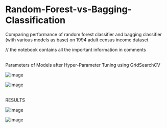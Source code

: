 # Random-Forest-vs-Bagging-Classification

Comparing performance of random forest classifier and bagging classifier (with various models as base) on 1994 adult census income dataset

// the notebook contains all the important information in comments 

<br>
Parameters of Models after Hyper-Parameter Tuning using GridSearchCV

![image](https://user-images.githubusercontent.com/51190631/179840082-6ede7804-3495-4067-9a40-24faf98d43d6.png)

![image](https://user-images.githubusercontent.com/51190631/179840137-9efd261a-dcd1-42c8-a258-5c0aa2d41812.png)

<br>RESULTS <br>

![image](https://user-images.githubusercontent.com/51190631/179840177-23377cd1-1d0d-4859-9354-8aa41d415335.png)

![image](https://user-images.githubusercontent.com/51190631/179840242-af872394-c8eb-40b7-bbd2-a7e6ec63d5ec.png)
